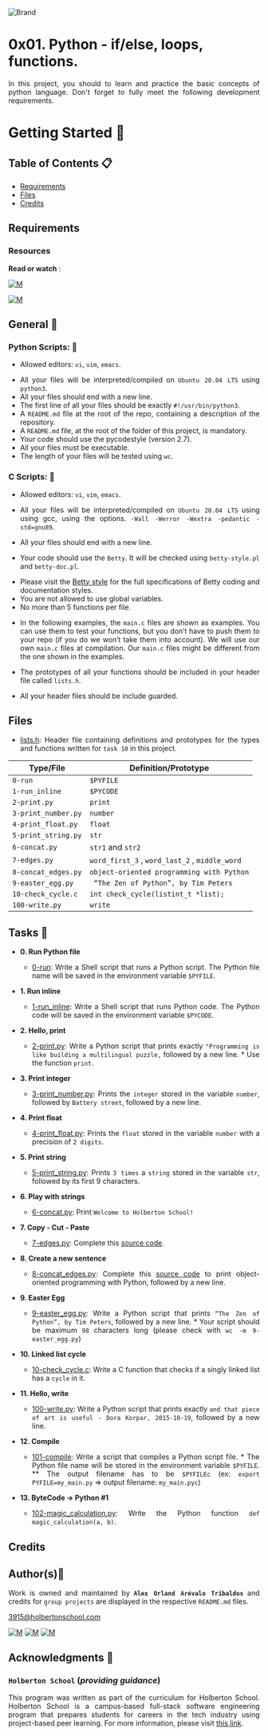 ![Brand](https://assets.website-files.com/6105315644a26f77912a1ada/610540e8b4cd6969794fe673_Holberton_School_logo-04-04.svg)

# 0x01. Python - if/else, loops, functions.
<div style="text-align: justify">

In this project, you should to learn and practice the basic concepts of python language.
Don't forget to fully meet the following development requirements.
	
# Getting Started :running:	
<div style="text-align: justify">
	
## Table of Contents :clipboard:

* [Requirements](#requirements)
* [Files](#files)
* [Credits](#credits)

	
## Requirements 

### Resources

**Read or watch** :

[![M](https://upload.wikimedia.org/wikipedia/commons/thumb/2/2f/Google_2015_logo.svg/80px-Google_2015_logo.svg.png)](https://www.google.com/search?q=programing+in+python&hl=es&ei=bUHBYY7XBrCNwbkP15C0qAk&oq=programing+in+py&gs_lcp=Cgdnd3Mtd2l6EAEYADIFCAAQgAQyBggAEBYQHjIGCAAQFhAeMgYIABAWEB4yBggAEBYQHjIGCAAQFhAeMgYIABAWEB4yBggAEBYQHjIGCAAQFhAeMgYIABAWEB46BwgAEEcQsAM6BwgAELADEENKBAhBGABKBAhGGABQhBdYjxxg4C1oAnACeACAAbUBiAGsApIBAzAuMpgBAKABAcgBCsABAQ&sclient=gws-wiz)

[![M](https://upload.wikimedia.org/wikipedia/commons/thumb/e/e1/Logo_of_YouTube_%282015-2017%29.svg/70px-Logo_of_YouTube_%282015-2017%29.svg.png)](https://www.youtube.com/results?search_query=programing+python)

	
## General :page_with_curl:
<div style="text-align: justify">
	
### Python Scripts: :pushpin:
		
* Allowed editors: `vi`, `vim`, `emacs`. </div>
<div style="text-align: justify">

* All your files will be interpreted/compiled on `Ubuntu 20.04 LTS` using `python3`.
* All your files should end with a new line.
* The first line of all your files should be exactly `#!/usr/bin/python3`.
* A `README.md` file at the root of the repo, containing a description of the repository.
* A `README.md` file, at the root of the folder of this project, is mandatory.
* Your code should use the pycodestyle (version 2.7).
* All your files must be executable.
* The length of your files will be tested using `wc`.
	
### C Scripts: :pushpin:
		
* Allowed editors: `vi`, `vim`, `emacs`. </div>
<div style="text-align: justify">

* All your files will be interpreted/compiled on `Ubuntu 20.04 LTS` using using gcc, using the options.
	`-Wall -Werror -Wextra -pedantic -std=gnu89`. </div>
	* All your files should end with a new line.
	* Your code should use the `Betty`. 
	It will be checked using `betty-style.pl` and `betty-doc.pl`.</div>
	
		* Please visit the [Betty style](https://github.com/holbertonschool/Betty/wiki) for the full specifications of Betty coding and documentation styles.
		* You are not allowed to use global variables.
		* No more than 5 functions per file.
	<div style="text-align: justify">
		
	* In the following examples, the `main.c` files are shown as examples. You can use them to test your functions, but you don’t have to push them to your repo (if you do we won’t take them into account). We will use our own `main.c` files at compilation. Our `main.c` files might be different from the one shown in the examples.
		
	* The prototypes of all your functions should be included in your header file called `lists.h`.
	* All your header files should be include guarded.

	
## Files

* [lists.h](./lists.h): Header file containing definitions and prototypes for the types
and functions written for `task 10` in this project.
		

| Type/File                  | Definition/Prototype                                                             |
| -------------------------- | -------------------------------------------------------------------------------- |
| `0-run`        	     | `$PYFILE`                                          				|
| `1-run_inline`             | `$PYCODE`                                        				|
| `2-print.py`        	     | `print`                                          				|
| `3-print_number.py`        | `number`                                        					|		
| `4-print_float.py`         | `float`                                          				|
| `5-print_string.py`        | `str`                                        					|		
| `6-concat.py`        	     | `str1` and  `str2`                                        			|
| `7-edges.py`               | `word_first_3` ,  `word_last_2` , `middle_word`                                	|		
| `8-concat_edges.py`        | `object-oriented programming with Python`                                        |
| `9-easter_egg.py`          | ` “The Zen of Python”, by Tim Peters`                                		|		
| `10-check_cycle.c`         | `int check_cycle(listint_t *list);`                                        	|
| `100-write.py`             | `write`                                						|		
		
## Tasks :page_with_curl:

* **0. Run Python file**
  * [0-run](./0-run): Write a Shell script that runs a Python script.
    The Python file name will be saved in the environment variable `$PYFILE`.

* **1. Run inline**
  * [1-run_inline](./1-run_inline): Write a Shell script that runs Python code.
    The Python code will be saved in the environment variable `$PYCODE`.
		
* **2. Hello, print**
  * [2-print.py](./2-print.py): Write a Python script that prints exactly `"Programming is like building a multilingual puzzle,` followed by a new line.
    	* Use the function `print`.

* **3. Print integer**
  * [3-print_number.py](./3-print_number.py): Prints the `integer` stored in the variable `number`, followed by `Battery street`, followed by a new line.

* **4. Print float**
  * [4-print_float.py](./4-print_float.py): Prints the `float` stored in the variable `number` with a precision of `2 digits`.
		
* **5. Print string**
  * [5-print_string.py](./5-print_string.py): Prints `3 times` a `string` stored in the variable `str`, followed by its first 9 characters.

* **6. Play with strings**
  * [6-concat.py](./6-concat.py): Print `Welcome to Holberton School!`
		
* **7. Copy - Cut - Paste**
  * [7-edges.py](./7-edges.py): Complete this [source code](https://github.com/holbertonschool/0x00.py/blob/master/7-edges.py).

* **8. Create a new sentence**
  * [8-concat_edges.py](./8-concat_edges.py): Complete this [source code](https://github.com/holbertonschool/0x00.py/blob/master/8-concat_edges.py) to print object-oriented programming with Python, followed by a new line.
		
* **9. Easter Egg**
  * [9-easter_egg.py](./9-easter_egg.py): Write a Python script that prints `“The Zen of Python”, by Tim Peters`, followed by a new line.
		* Your script should be maximum `98` characters long (please check with `wc -m 9-easter_egg.py`)

* **10. Linked list cycle**
  * [10-check_cycle.c](./10-check_cycle.c): Write a C function that checks if a singly linked list has a `cycle` in it.
		
* **11. Hello, write**
  * [100-write.py](./100-write.py): Write a Python script that prints exactly `and that piece of art is useful - Dora Korpar, 2015-10-19`, followed by a new line.

* **12. Compile**
  * [101-compile](./101-compile): Write a script that compiles a Python script file.
		* The Python file name will be stored in the environment variable `$PYFILE`.
		** The output filename has to be `$PYFILEc` (ex: `export PYFILE=my_main.py` => output filename: `my_main.pyc`)
		
* **13. ByteCode -> Python #1**
  * [102-magic_calculation.py](./102-magic_calculation.py): Write the Python function `def magic_calculation(a, b)`.
	
## Credits

## Author(s):blue_book:

Work is owned and maintained by 
	**`Alex Orland Arévalo Tribaldos`**  and credits for `group projects` are displayed in the respective `README.md` files.

<3915@holbertonschool.com>
	
[![M](https://upload.wikimedia.org/wikipedia/commons/thumb/9/91/Octicons-mark-github.svg/25px-Octicons-mark-github.svg.png)](https://github.com/Alexoat76)
[![M](https://upload.wikimedia.org/wikipedia/fr/thumb/c/c8/Twitter_Bird.svg/25px-Twitter_Bird.svg.png)](https://twitter.com/aoarevalot)
[![M](https://upload.wikimedia.org/wikipedia/commons/thumb/c/ca/LinkedIn_logo_initials.png/25px-LinkedIn_logo_initials.png)](https://www.linkedin.com/in/Alexoat76/)


## Acknowledgments :mega: 

### **`Holberton School`** (*providing guidance*)
	
This program was written as part of the curriculum for Holberton School.
Holberton School is a campus-based full-stack software engineering program
that prepares students for careers in the tech industry using project-based
peer learning. For more information,  please visit [this link](https://www.holbertonschool.com/).
